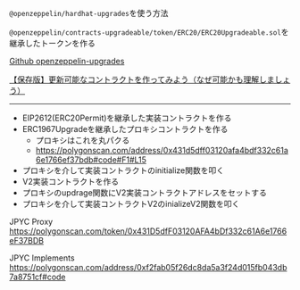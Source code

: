 `@openzeppelin/hardhat-upgrades`を使う方法

`@openzeppelin/contracts-upgradeable/token/ERC20/ERC20Upgradeable.sol`を継承したトークンを作る

[Github openzeppelin-upgrades](https://github.com/OpenZeppelin/openzeppelin-upgrades)

[【保存版】更新可能なコントラクトを作ってみよう（なぜ可能かも理解しましょう）](https://note.com/standenglish/n/n8728b074efd1)

---

- EIP2612(ERC20Permit)を継承した実装コントラクトを作る
- ERC1967Upgradeを継承したプロキシコントラクトを作る
  - プロキシはこれを丸パクる
  - https://polygonscan.com/address/0x431d5dff03120afa4bdf332c61a6e1766ef37bdb#code#F1#L15
- プロキシを介して実装コントラクトのinitialize関数を叩く
- V2実装コントラクトを作る
- プロキシのupdrage関数にV2実装コントラクトアドレスをセットする
- プロキシを介して実装コントラクトV2のinializeV2関数を叩く

JPYC Proxy  
https://polygonscan.com/token/0x431D5dfF03120AFA4bDf332c61A6e1766eF37BDB  

JPYC Implements  
https://polygonscan.com/address/0xf2fab05f26dc8da5a3f24d015fb043db7a8751cf#code  
